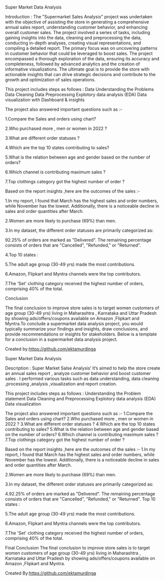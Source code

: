 Super Market Data Analysis

Introduction :
The "Supermarket Sales Analysis" project was undertaken with the objective of assisting the store in generating a comprehensive annual sales report, understanding customer behavior, and enhancing overall customer sales. The project involved a series of tasks, including gaining insights into the data, cleaning and preprocessing the data, conducting in-depth analyses, creating visual representations, and compiling a detailed report. The primary focus was on uncovering patterns in customer behavior that could be leveraged to boost sales. The project encompassed a thorough exploration of the data, ensuring its accuracy and completeness, followed by advanced analytics and the creation of informative visualizations. The ultimate goal is to provide the store with actionable insights that can drive strategic decisions and contribute to the growth and optimization of sales operations.

This project includes steps as follows :
Data Understanding the Problems
Data Cleaning
Data Preprocessing
Explotory data analysis (EDA)
Data visualization with Dashboard & insights

The project also answered important questions such as :-

1.Compare the Sales and orders using chart?

2.Who purchased more , men or women in 2022 ?

3.What are different order statuses ?

4.Which are the top 10 states contributing to sales?


5.What is the relation between age and gender based on the number of orders?

6.Which channel is contributing maximum sales ?

7.Top clothings category got the highest number of order ?

Based on the report insights ,here are the outcomes of the sales :-

1.In my report, I found that March has the highest sales and order numbers, while November has the 
  lowest. Additionally, there is a noticeable decline 
   in sales and order quantities after March.


2.Women are more likely to purchase (69%) than men.


3.In my dataset, the different order statuses are primarily categorized as:

  92.25% of orders are marked as "Delivered".
  The remaining percentage consists of orders that are "Cancelled", "Refunded," or "Returned".

4.Top 10 states :

5.The adult age group (30-49 yrs) made the most contributions.

6.Amazon, Flipkart and Myntra channels were the top contributors.

7.The 'Set' clothing category received the highest number of orders, comprising 40% of the total.

Conclusion

The final conclusion to improve store sales is to target women customers of age group (30-49 yrs) living in Maharashtra , Karnataka and Uttar Pradesh by showing ads/offers/coupons available on Amazon ,Flipkart and Myntra.To conclude a supermarket data analysis project, you would typically summarize your findings and insights, draw conclusions, and provide recommendations or insights for stakeholders. Below is a template for a conclusion in a supermarket data analysis project.

Created by:https://github.com/ektamurdinga

Super Market Data Analysis

Description :
Super Market Salse Analysis’ It’s aimed to help the store create an annual sales report , analyze customer behavior and boost customer sales . I performed various tasks such as data understanding, data cleaning ,processing ,analysis ,visualization and report creation.

This project includes steps as follows :
Understanding the Problem statement
Data Cleaning and Preprocessing
Explotory data analysis (EDA)
Data visualization

The project also answered important questions such as :-
1.Compare the Sales and orders using chart?
2.Who purchased more , men or women in 2022 ?
3.What are different order statuses ?
4.Which are the top 10 states contributing to sales?
5.What is the relation between age and gender based on the number of orders?
6.Which channel is contributing maximum sales ?
7.Top clothings category got the highest number of order ?

Based on the report insights ,here are the outcomes of the sales :-
1.In my report, I found that March has the highest sales and order numbers, while November has the lowest. Additionally, there is a noticeable decline in sales and order quantities after March.

2.Women are more likely to purchase (69%) than men.

3.In my dataset, the different order statuses are primarily categorized as:

4.92.25% of orders are marked as "Delivered".
The remaining percentage consists of orders that are "Cancelled", "Refunded," or "Returned".
Top 10 states :

5.The adult age group (30-49 yrs) made the most contributions.

6.Amazon, Flipkart and Myntra channels were the top contributors.

7.The 'Set' clothing category received the highest number of orders, comprising 40% of the total.

Final Conclusion
The final conclusion to improve store sales is to target women customers of age group (30-49 yrs) living in Maharashtra , Karnataka and Uttar Pradesh by showing ads/offers/coupons available on Amazon ,Flipkart and Myntra.

Created By:https://github.com/ektamurdinga
